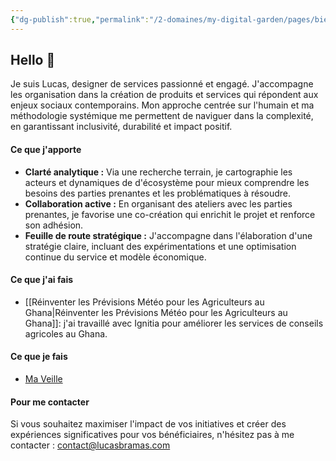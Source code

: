 ```yaml
---
{"dg-publish":true,"permalink":"/2-domaines/my-digital-garden/pages/bienvenue/","tags":["gardenEntry"],"dgHomeLink":"false","dgShowBacklinks":"false","dgShowLocalGraph":"false","dgShowFileTree":"false","dgEnableSearch":"false","dgShowToc":"false","created":"2024-08-09T01:19:08.164+02:00","updated":"2024-08-13T11:29:12.999+02:00"}
---
```


## Hello 👋

<!-- [[personal summary pvp.canvas|personal summary pvp]] -->

Je suis Lucas, designer de services passionné et engagé. J'accompagne les organisation dans la création de produits et services qui répondent aux enjeux sociaux contemporains. Mon approche centrée sur l'humain et ma méthodologie systémique me permettent de naviguer dans la complexité, en garantissant inclusivité, durabilité et impact positif.
#### Ce que j'apporte

- **Clarté analytique :** Via une recherche terrain, je cartographie les acteurs et dynamiques de d'écosystème pour mieux comprendre les besoins des parties prenantes et les problématiques à résoudre.
- **Collaboration active :** En organisant des ateliers avec les parties prenantes, je favorise une co-création qui enrichit le projet et renforce son adhésion.
- **Feuille de route stratégique :** J'accompagne dans l'élaboration d'une stratégie claire, incluant des expérimentations et une optimisation continue du service et modèle économique.
#### Ce que j'ai fais

- [[Réinventer les Prévisions Météo pour les Agriculteurs au Ghana\|Réinventer les Prévisions Météo pour les Agriculteurs au Ghana]]: j'ai travaillé avec Ignitia pour améliorer les services de conseils agricoles au Ghana.
#### Ce que je fais
- [Ma Veille](https://readwise.io/reader/view/35ed2342-0d0c-492c-a73d-3126f2cd207b)

#### Pour me contacter
Si vous souhaitez maximiser l'impact de vos initiatives et créer des expériences significatives pour vos bénéficiaires, n'hésitez pas à me contacter : contact@lucasbramas.com
